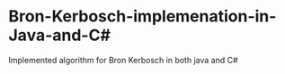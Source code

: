 # Bron-Kerbosch-implemenation-in-Java-and-C#
Implemented algorithm for Bron Kerbosch in both java and C#
